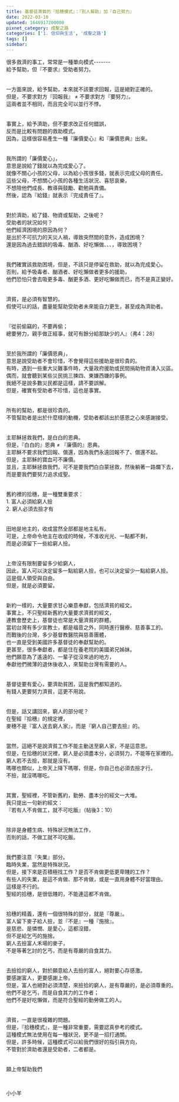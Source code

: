 ```yaml
---
title: 基督徒濟貧的『拾穗模式』：『別人幫助』加『自己努力』
date: 2022-03-10
updated: 1646917200000
pixnet_category: 成聖之路
categories: ['1. 信仰與生活', '成聖之路']
tags: []
sidebar: 
---
```


<div>很多救濟的事工，常常是一種單向模式-------</div>
<div>給予幫助，但『不要求』受助者努力。</div>
<div> </div>
<div> </div>
<div>一方面來說，給予幫助，本來就不該要求回報，這是絕對正確的。</div>
<div>但是，不要求對方『回報我』 ≠ 不要求對方『要努力』。</div>
<div>這兩者並不相同，而且完全可以並行不悖。</div>
<div> </div>
<div> </div>
<div>事實上，給予濟助，但不要求改正任何錯誤，</div>
<div>反而是比較有問題的救助模式。</div>
<div>因為，這樣很容易產生一種『廉價愛心』和『廉價恩典』出來。</div>
<div> </div>
<div> </div>
<div>我所謂的「廉價愛心」，</div>
<div>意思是說給了錢就以為完成愛心了。</div>
<div>就像不關心小孩的父母，以為給小孩很多錢，就表示完成父母的責任。</div>
<div>這些父母，不想關心小孩的各種生活狀況、喜怒哀樂，</div>
<div>不想陪他們成長、教導與鼓勵、勸勉與責備。</div>
<div>然後，認為『給錢』就表示『完成責任了』。</div>
<div> </div>
<div> </div>
<div>對於濟助，給了錢、物資或幫助，之後呢？</div>
<div>受助者的狀況如何？</div>
<div>他們經濟困境的原因為何？</div>
<div>是出於不可抗力的天災人禍，導致突然間的意外，造成困境？</div>
<div>還是因為過去錯誤的吸毒、酗酒、好吃懶做、、、，導致困境？</div>
<div> </div>
<div> </div>
<div>我們確實該救助困境，但是，不該只是停留在救助，就以為完成愛心。</div>
<div>否則，給予吸毒者、酗酒者、好吃懶做者更多的援助，</div>
<div>他們恐怕只會去吸更多毒、酗更多酒、更好吃懶做而已，而不是真正變好。</div>
<div> </div>
<div> </div>
<div>濟貧，是必須有智慧的。</div>
<div>假使可以的話，盡量能幫助受助者未來能自力更生，甚至成為濟助者。</div>
<div> </div>
<div> </div>
<div>『從前偷竊的，不要再偷；</div>
<div>總要勞力，親手做正經事，就可有餘分給那缺少的人』（弗4：28）</div>
<div> </div>
<div> </div>
<div>至於我所謂的「廉價恩典」，</div>
<div>意思是說受助者不會珍惜，不會覺得這些援助是很珍貴的。</div>
<div>有時，遇到一些重大災難事件時，大量政府援助或民間捐助物資湧入災區。</div>
<div>偶而，就會聽到某些災民挑三揀四、東嫌西嫌的事例。</div>
<div>我絕不是說多數災民都是這樣，請不要誤解。</div>
<div>但是，確實有受助者不珍惜，這也是事實。</div>
<div> </div>
<div> </div>
<div>所有的幫助，都是很珍貴的。</div>
<div>不管幫助者是出於什麼樣的動機，受助者都該出於感恩之心來感謝接受。</div>
<div> </div>
<div> </div>
<div>主耶穌拯救我們，是白白的恩典。</div>
<div>但是，『白白的』恩典 ≠ 『廉價的』恩典。</div>
<div>主耶穌不要求我們回報、償還，因為我們永遠回報不了、償還不起。</div>
<div>但是，主耶穌的寶血可不廉價。</div>
<div>並且，主耶穌拯救我們，可不是要我們白白蒙拯救，然後躺著一路爛下去，</div>
<div>而是要我們要努力追求成聖。</div>
<div> </div>
<div> </div>
<div>舊約裡的拾穗，是一種雙重要求：</div>
<div>1.<span style="white-space:pre"> </span>富人必須給窮人撿</div>
<div>2.<span style="white-space:pre"> </span>窮人必須去撿才有</div>
<div> </div>
<div> </div>
<div>田地是地主的，收成當然全部都是地主私有。</div>
<div>可是，上帝命令地主在收成的時候，不准收光光、一點都不剩，</div>
<div>而是必須留下一些給窮人撿。</div>
<div> </div>
<div> </div>
<div>上帝沒有限制要留多少給窮人，</div>
<div>因此，富人可以決定留多一點給窮人撿，也可以決定留少一點給窮人撿。</div>
<div>這是個人領受與自由。</div>
<div>但是，就是必須要留。</div>
<div> </div>
<div> </div>
<div>新約一樣的，大量要求甘心樂意奉獻，包括濟貧的經文。</div>
<div>事實上，不只聖經新舊約大量要求濟貧的經文，</div>
<div>連教會歷史上，基督徒也常是大量濟貧的群體。</div>
<div>當初台灣有多少宣教士，都是福音之外，同時進行醫療、慈善事工的。</div>
<div>而戰後的台灣，多少基督教醫院與慈善團體，</div>
<div>也一直是受到美國許多基督徒的奉獻幫助的。</div>
<div>更甚至，很多奉獻者，都是住在養老院的美國弟兄姊妹。</div>
<div>他們願意為了遙遠的、一輩子從沒來過的地方，</div>
<div>奉獻他們微薄的退休後收入，來幫助台灣有需要的人。</div>
<div> </div>
<div> </div>
<div>基督徒要有愛心，要濟助貧困，這是我們都知道的。</div>
<div>有錢人更要努力濟貧，這更不用說。</div>
<div> </div>
<div> </div>
<div>但是，話又講回來，窮人的部分呢？</div>
<div>在聖經『拾穗』的規定裡，</div>
<div>麥穗不是『富人送去窮人家』，而是『窮人自己要去撿』的。</div>
<div> </div>
<div> </div>
<div>當然，這絕不是說濟貧工作不能主動送至窮人家，不是這意思。</div>
<div>但是，在拾穗的狀況裡，窮人是必須盡本分，必須努力，不能等在家裡的。</div>
<div>窮人若不去撿，那就是沒有。</div>
<div>嗎哪也類似，上帝天上降下嗎哪，但是，你自己也必須去撿才行。</div>
<div>不撿，就沒嗎哪吃。</div>
<div> </div>
<div> </div>
<div>其實，聖經裡，不管新舊約，勤勞、盡本分的經文一大堆。</div>
<div>我只提出一句新約經文：</div>
<div>『若有人不肯做工，就不可吃飯』（帖後3：10）</div>
<div> </div>
<div> </div>
<div>除非是身體生病、特殊狀況無法工作，</div>
<div>否則的話，不做工就不可吃飯。</div>
<div> </div>
<div> </div>
<div>我們要注意『失業』部分。</div>
<div>臨時失業，當然是特殊狀況。</div>
<div>但是，接下來是否積極找工作？是否不肯做更低更卑賤的工作？</div>
<div>有些人的失業，是這不肯做、那不肯做，或是一直用身體不好當理由。</div>
<div>這樣是不行的。</div>
<div>聖經的拾穗，是很低賤的，不能連這都不肯做。</div>
<div> </div>
<div> </div>
<div>拾穗的精義，還有一個很特殊的部分，就是『尊嚴』。</div>
<div>富人留下麥子給人撿，並『不是』一種『施捨』。</div>
<div>是慈悲、是憐憫、是愛心，這都沒錯，</div>
<div>但不是給乞丐的施捨。</div>
<div>窮人去撿富人禾場的麥子，</div>
<div>不是等著乞討的乞丐，而是有尊嚴的自食其力。</div>
<div> </div>
<div> </div>
<div>去撿拾的窮人，對於願意給人去撿的富人，絕對要心存感激。</div>
<div>要感謝富人，更要感謝上帝。</div>
<div>但是，富人也絕對必須清楚，來撿拾的窮人，是有尊嚴的，是必須尊重的。</div>
<div>他們不是乞丐，而是自食其力的工作者；</div>
<div>他們不是好吃懶做，而是符合聖經的勤勞做工的人。</div>
<div> </div>
<div> </div>
<div>濟貧，一直是很複雜的問題。</div>
<div>但是，『拾穗模式』，是一種非常重要，需要認真參考的模式。</div>
<div>這種模式無法使用在每一種狀況，更不是一招打通關。</div>
<div>但是，許多時候，這種模式可以給我們很好的指引與方向，</div>
<div>不管對於濟助者還是受助者，二者都是。</div>
<div> </div>
<div> </div>
<div>願上帝幫助我們</div>
<p> </p>
<p>小小羊</p>
<p> </p>
